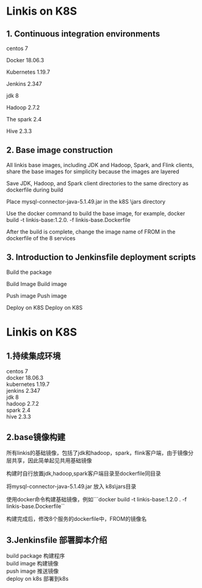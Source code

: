 # Linkis on K8S


## 1. Continuous integration environments

centos 7

Docker 18.06.3

Kubernetes 1.19.7

Jenkins 2.347

jdk 8

Hadoop 2.7.2

The spark 2.4

Hive 2.3.3



## 2. Base image construction

All linkis base images, including JDK and Hadoop, Spark, and Flink clients, share the base images for simplicity because the images are layered



Save JDK, Hadoop, and Spark client directories to the same directory as dockerfile during build



Place mysql-connector-java-5.1.49.jar in the k8S \jars directory



Use the docker command to build the base image, for example, docker build -t linkis-base:1.2.0. -f linkis-base.Dockerfile



After the build is complete, change the image name of FROM in the dockerfile of the 8 services





## 3. Introduction to Jenkinsfile deployment scripts

Build the package

Build Image Build image

Push image Push image

Deploy on K8S Deploy on K8S

 
# Linkis on K8S

## 1.持续集成环境
centos 7  
docker  18.06.3  
kubernetes 1.19.7  
jenkins 2.347  
jdk 8  
hadoop 2.7.2  
spark 2.4  
hive 2.3.3  

## 2.base镜像构建
所有linkis的基础镜像，包括了jdk和hadoop，spark，flink客户端，由于镜像分层共享，因此简单起见共用基础镜像

构建时自行放置jdk,hadoop,spark客户端目录至dockerfile同目录

将mysql-connector-java-5.1.49.jar 放入 k8s\jars目录

使用docker命令构建基础镜像，例如```docker build -t linkis-base:1.2.0 . -f linkis-base.Dockerfile``

构建完成后，修改8个服务的dockerfile中，FROM的镜像名


## 3.Jenkinsfile 部署脚本介绍
build package  构建程序  
build image    构建镜像  
push image     推送镜像  
deploy on k8s  部署到k8s  